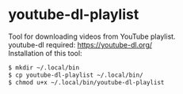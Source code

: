 # youtube-dl-playlist
Tool for downloading videos from YouTube playlist.
<br/>youtube-dl required: https://youtube-dl.org/
<br/>Installation of this tool:
```bash
$ mkdir ~/.local/bin
$ cp youtube-dl-playlist ~/.local/bin/
$ chmod u+x ~/.local/bin/youtube-dl-playlist
```
